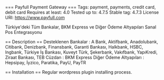 === Payfull Payment Gateway ===
Tags: payment, payments, credit card, debit card
Requires at least: 4.0
Tested up to: 4.7.5
Stable tag: 4.7.3
License URI: https://www.payfull.com

Türkiye\'deki Tüm Bankalar, BKM Express ve Diğer Ödeme Altyapıları Sanal Pos Entegrasyonu

== Description ==
Desteklenen Bankalar : A Bank, Aktifbank, Anadolubank, Citibank, Denizbank, Finansbank, Garanti Bankası, Halkbank, HSBC, Ingbank, Türkiye İş Bankası, Kuveyt Türk, Şekerbank, Vakıfbank, YapıKredi, Ziraat Bankası, TEB
Cüzdan : BKM Express
Diğer Ödeme Altyapıları : Hepsipay, İyzico, Paratika, PayU, PayTR

== Installation ==
Regular wordpress plugin installing process.